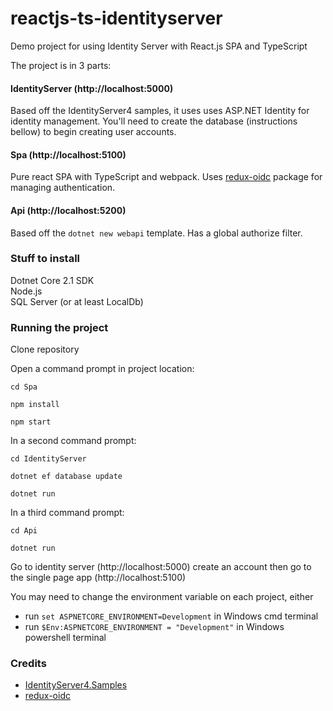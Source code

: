 # reactjs-ts-identityserver
Demo project for using Identity Server with React.js SPA and TypeScript

The project is in 3 parts:

#### IdentityServer (http://localhost:5000)

Based off the IdentityServer4 samples, it uses uses ASP.NET Identity for identity management. You'll need to create the database (instructions bellow) to begin creating user accounts.

#### Spa (http://localhost:5100)

Pure react SPA with TypeScript and webpack. Uses [redux-oidc](https://github.com/maxmantz/redux-oidc) package for managing authentication.

#### Api (http://localhost:5200)

Based off the `dotnet new webapi` template. Has a global authorize filter.


### Stuff to install

Dotnet Core 2.1 SDK  
Node.js  
SQL Server (or at least LocalDb)

### Running the project

Clone repository

Open a command prompt in project location:

`cd Spa`

`npm install`

`npm start`


In a second command prompt:

`cd IdentityServer`

`dotnet ef database update`

`dotnet run`

In a third command prompt:


`cd Api`

`dotnet run`

Go to identity server (http://localhost:5000) create an account then go to the single page app (http://localhost:5100)

You may need to change the environment variable on each project, either
* run `set ASPNETCORE_ENVIRONMENT=Development` in Windows cmd terminal
* run `$Env:ASPNETCORE_ENVIRONMENT = "Development"` in Windows powershell terminal

### Credits

* [IdentityServer4.Samples](https://github.com/IdentityServer/IdentityServer4.Samples)
* [redux-oidc](https://github.com/maxmantz/redux-oidc)
